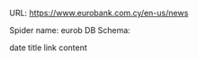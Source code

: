 URL: https://www.eurobank.com.cy/en-us/news

Spider name: eurob
DB Schema:

date
title
link
content
